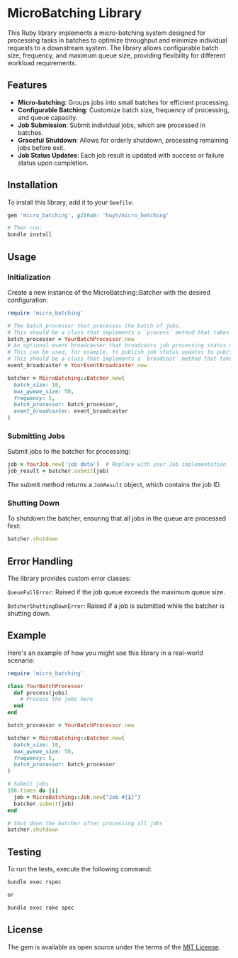 # MicroBatching Library

This Ruby library implements a micro-batching system designed for processing tasks in batches to optimize throughput and minimize individual requests to a downstream system. The library allows configurable batch size, frequency, and maximum queue size, providing flexibility for different workload requirements.

## Features

- **Micro-batching**: Groups jobs into small batches for efficient processing.
- **Configurable Batching**: Customize batch size, frequency of processing, and queue capacity.
- **Job Submission**: Submit individual jobs, which are processed in batches.
- **Graceful Shutdown**: Allows for orderly shutdown, processing remaining jobs before exit.
- **Job Status Updates**: Each job result is updated with success or failure status upon completion.

## Installation

To install this library, add it to your `Gemfile`:

```ruby
gem 'micro_batching', github: 'huyh/micro_batching'

# Then run:
bundle install
```

## Usage
### Initialization
Create a new instance of the MicroBatching::Batcher with the desired configuration:

```ruby
require 'micro_batching'

# The batch processor that processes the batch of jobs.
# This should be a class that implements a `process` method that takes an array of jobs.
batch_processor = YourBatchProcessor.new
# An optional event broadcaster that broadcasts job processing status updates to subscribers. 
# This can be used, for example, to publish job status updates to pub/sub channels.
# This should be a class that implements a `broadcast` method that takes an event name and optional data.
event_broadcaster = YourEventBroadcaster.new

batcher = MicroBatching::Batcher.new(
  batch_size: 10,
  max_queue_size: 50,
  frequency: 5,
  batch_processor: batch_processor,
  event_broadcaster: event_broadcaster
)
```

### Submitting Jobs
Submit jobs to the batcher for processing:

```ruby
job = YourJob.new('job data')  # Replace with your Job implementation
job_result = batcher.submit(job)
```
The submit method returns a `JobResult` object, which contains the job ID.

### Shutting Down
To shutdown the batcher, ensuring that all jobs in the queue are processed first:

```ruby
batcher.shutdown
```
## Error Handling
The library provides custom error classes:

`QueueFullError`: Raised if the job queue exceeds the maximum queue size.

`BatcherShuttingDownError`: Raised if a job is submitted while the batcher is shutting down.

## Example
Here's an example of how you might use this library in a real-world scenario:

```ruby
require 'micro_batching'

class YourBatchProcessor
  def process(jobs)
    # Process the jobs here
  end
end

batch_processor = YourBatchProcessor.new

batcher = MicroBatching::Batcher.new(
  batch_size: 10,
  max_queue_size: 50,
  frequency: 5,
  batch_processor: batch_processor
)

# Submit jobs
100.times do |i|
  job = MicroBatching::Job.new("Job #{i}")
  batcher.submit(job)
end

# Shut down the batcher after processing all jobs
batcher.shutdown
```

## Testing
To run the tests, execute the following command:

```bash
bundle exec rspec

or

bundle exec rake spec
```

## License

The gem is available as open source under the terms of the [MIT License](https://opensource.org/licenses/MIT).
